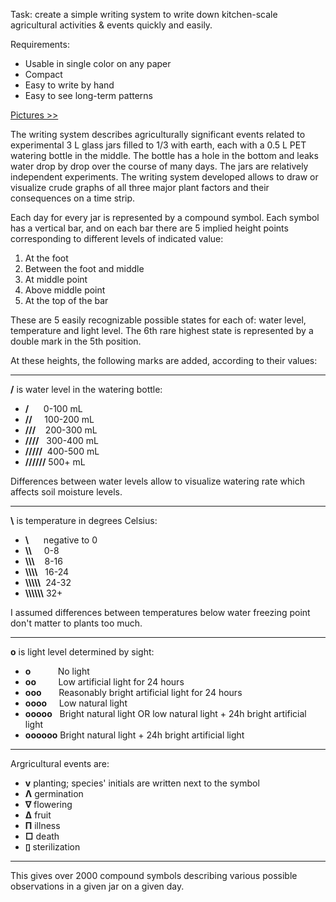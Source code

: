 Task: create a simple writing system to write down kitchen-scale agricultural activities & events quickly and easily.

Requirements:
- Usable in single color on any paper
- Compact
- Easy to write by hand
- Easy to see long-term patterns

[Pictures >>](http://uoowuo.github.io/plantrunes/)

The writing system describes agriculturally significant events related to experimental 3 L glass jars filled to 1/3 with earth, each with a 0.5 L PET watering bottle in the middle. The bottle has a hole in the bottom and leaks water drop by drop over the course of many days. The jars are relatively independent experiments. The writing system developed allows to draw or visualize crude graphs of all three major plant factors and their consequences on a time strip.

Each day for every jar is represented by a compound symbol.
Each symbol has a vertical bar, and on each bar there are 5 implied height points corresponding to different levels of indicated value:

1. At the foot
2. Between the foot and middle
3. At middle point
4. Above middle point
5. At the top of the bar

These are 5 easily recognizable possible states for each of: water level, temperature and light level.
The 6th rare highest state is represented by a double mark in the 5th position.

At these heights, the following marks are added, according to their values:

---

**/** is water level in the watering bottle:

- **/** &nbsp;&nbsp;&nbsp;&nbsp;&nbsp;0-100 mL
- **//** &nbsp;&nbsp;&nbsp;&nbsp;100-200 mL
- **///** &nbsp;&nbsp;&nbsp;200-300 mL
- **////** &nbsp;&nbsp;300-400 mL
- **/////** &nbsp;400-500 mL
- **//////** 500+ mL

Differences between water levels allow to visualize watering rate which affects soil moisture levels.

---

**\\** is temperature in degrees Celsius:

- **\\** &nbsp;&nbsp;&nbsp;&nbsp;&nbsp;negative to 0
- **\\\\** &nbsp;&nbsp;&nbsp;&nbsp;0-8
- **\\\\\\** &nbsp;&nbsp;&nbsp;8-16
- **\\\\\\\\** &nbsp;&nbsp;16-24
- **\\\\\\\\\\** &nbsp;24-32
- **\\\\\\\\\\\\** 32+

I assumed differences between temperatures below water freezing point don't matter to plants too much.

---

**o** is light level determined by sight:

- **o** &nbsp;&nbsp;&nbsp;&nbsp;&nbsp;&nbsp;&nbsp;&nbsp;&nbsp;&nbsp;No light
- **oo** &nbsp;&nbsp;&nbsp;&nbsp;&nbsp;&nbsp;&nbsp;&nbsp;Low artificial light for 24 hours
- **ooo** &nbsp;&nbsp;&nbsp;&nbsp;&nbsp;&nbsp;Reasonably bright artificial light for 24 hours
- **oooo** &nbsp;&nbsp;&nbsp;&nbsp;Low natural light
- **ooooo** &nbsp;&nbsp;Bright natural light OR low natural light + 24h bright artificial light
- **oooooo** Bright natural light + 24h bright artificial light

---

Argricultural events are:

- **v** planting; species' initials are written next to the symbol
- **Λ** germination
- **∇** flowering
- **Δ** fruit
- **Π** illness
- **□** death
- **▯** sterilization

---

This gives over 2000 compound symbols describing various possible observations in a given jar on a given day.